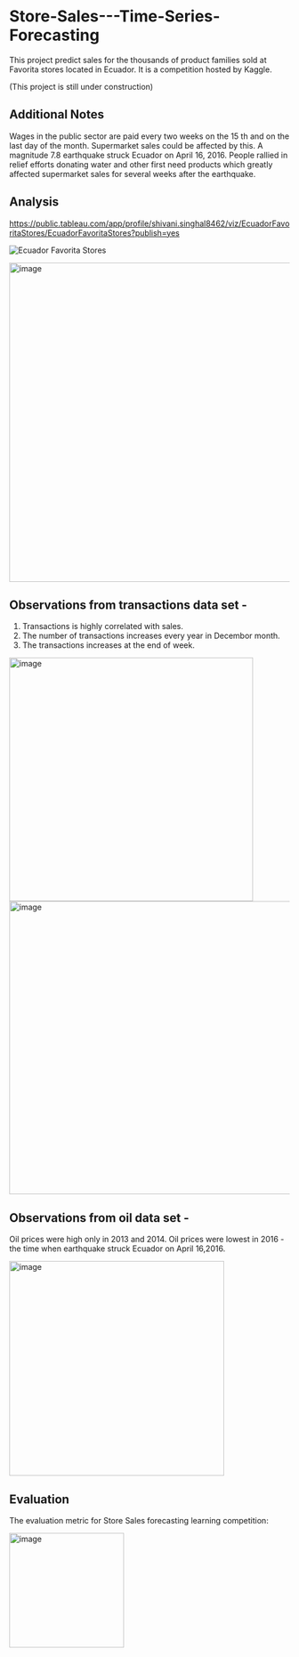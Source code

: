 # Store-Sales---Time-Series-Forecasting
This project predict sales for the thousands of product families sold at Favorita stores located in Ecuador. It is a competition hosted by Kaggle.

(This project is still under construction)

## Additional Notes
Wages in the public sector are paid every two weeks on the 15 th and on the last day of the month. Supermarket sales could be affected by this.
A magnitude 7.8 earthquake struck Ecuador on April 16, 2016. People rallied in relief efforts donating water and other first need products which greatly affected supermarket sales for several weeks after the earthquake.
## Analysis
https://public.tableau.com/app/profile/shivani.singhal8462/viz/EcuadorFavoritaStores/EcuadorFavoritaStores?publish=yes

![Ecuador Favorita Stores](https://user-images.githubusercontent.com/76504592/162259938-b0c3f791-cf01-4ed2-ae4d-a19ce6c39836.png)

<img width="574" alt="image" src="https://user-images.githubusercontent.com/76504592/162763752-d7e90977-b38a-4305-9a06-cc007a36c953.png">

## Observations from transactions data set -

1. Transactions is highly correlated with sales.
2. The number of transactions increases every year in Decembor month.
3. The transactions increases at the end of week.

<img width="438" alt="image" src="https://user-images.githubusercontent.com/76504592/161805626-b80f94c7-cdae-4601-a4ca-2eb13ddcc858.png">

<img width="527" alt="image" src="https://user-images.githubusercontent.com/76504592/161806402-f38f26c7-4053-4d98-b5e6-cfb586277f05.png">


## Observations from oil data set -
Oil prices were high only in 2013 and 2014.
Oil prices were lowest in 2016 - the time when earthquake struck Ecuador on April 16,2016.

<img width="386" alt="image" src="https://user-images.githubusercontent.com/76504592/161274061-37c0b211-bcb9-4ce4-abe3-a200ff0c3ce1.png">

## Evaluation
The evaluation metric for Store Sales forecasting learning competition:

<img width="206" alt="image" src="https://user-images.githubusercontent.com/76504592/164060378-fc96e3bb-88ab-486d-a35c-fe67e03c80dd.png">


